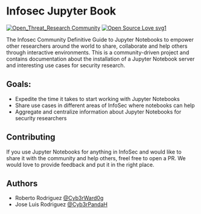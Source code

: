 # Infosec Jupyter Book

[![Open_Threat_Research Community](https://img.shields.io/badge/Open_Threat_Research-Community-brightgreen.svg)](https://twitter.com/OTR_Community)
[![Open Source Love svg1](https://badges.frapsoft.com/os/v3/open-source.svg?v=103)](https://github.com/ellerbrock/open-source-badges/)

The Infosec Community Definitive Guide to Jupyter Notebooks to empower other researchers around the world to share, collaborate and help others through interactive environments. This is a community-driven project and contains documentation about the installation of a Jupyter Notebook server and interesting use cases for security research.

## Goals:

* Expedite the time it takes to start working with Jupyter Notebooks
* Share use cases in different areas of InfoSec where notebooks can help
* Aggregate and centralize information about Jupyter Notebooks for security researchers

## Contributing

If you use Jupyter Notebooks for anything in InfoSec and would like to share it with the community and help others, freel free to open a PR. We would love to provide feedback and put it in the right place.

## Authors

* Roberto Rodriguez [@Cyb3rWard0g](https://twitter.com/Cyb3rWard0g)
* Jose Luis Rodriguez [@Cyb3rPandaH](https://twitter.com/Cyb3rPandaH)